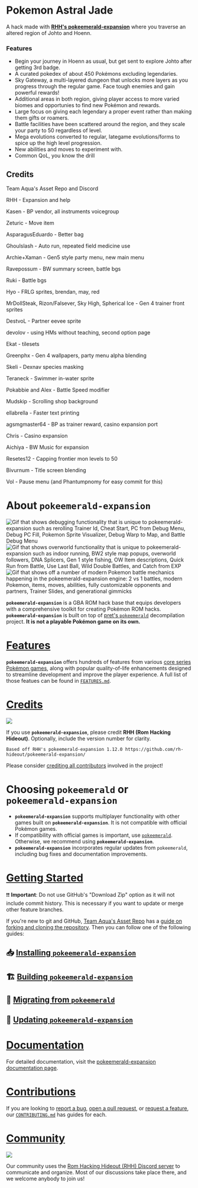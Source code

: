 # Pokemon Astral Jade

A hack made with [**RHH's pokeemerald-expansion**](https://github.com/rh-hideout/pokeemerald-expansion) where you traverse an altered region of Johto and Hoenn.

### Features

- Begin your journey in Hoenn as usual, but get sent to explore Johto after getting 3rd badge.
- A curated pokedex of about 450 Pokémons excluding legendaries.
- Sky Gateway, a multi-layered dungeon that unlocks more layers as you progress through the regular game. Face tough enemies and gain powerful rewards!
- Additional areas in both region, giving player access to more varied biomes and opportunies to find new Pokémon and rewards.
- Large focus on giving each legendary a proper event rather than making them gifts or roamers.
- Battle facilities have been scattered around the region, and they scale your party to 50 regardless of level.
- Mega evolutions converted to regular, lategame evolutions/forms to spice up the high level progression.
- New abilities and moves to experiment with.
- Common QoL, you know the drill

## Credits

Team Aqua's Asset Repo and Discord

RHH - Expansion and help

Kasen - BP vendor, all instruments voicegroup

Zeturic - Move item

AsparagusEduardo - Better bag

Ghoulslash - Auto run, repeated field medicine use

Archie+Xaman - Gen5 style party menu, new main menu

Ravepossum - BW summary screen, battle bgs

Ruki - Battle bgs

Hyo - FRLG sprites, brendan, may, red

MrDollSteak, Rizon/Falsever, Sky High, Spherical Ice - Gen 4 trainer front sprites

DestvoL - Partner eevee sprite

devolov - using HMs without teaching, second option page

Ekat - tilesets

Greenphx - Gen 4 wallpapers, party menu alpha blending

Skeli - Dexnav species masking

Teraneck - Swimmer in-water sprite

Pokabbie and Alex - Battle Speed modifier

Mudskip - Scrolling shop background

ellabrella - Faster text printing

agsmgmaster64 - BP as trainer reward, casino expansion port

Chris - Casino expansion

Aichiya - BW Music for expansion

Resetes12 - Capping frontier mon levels to 50

Bivurnum - Title screen blending

Vol - Pause menu (and Phantumpnomy for easy commit for this)




# About `pokeemerald-expansion`

![Gif that shows debugging functionality that is unique to pokeemerald-expansion such as rerolling Trainer Id, Cheat Start, PC from Debug Menu, Debug PC Fill, Pokemon Sprite Visualizer, Debug Warp to Map, and Battle Debug Menu](https://github.com/user-attachments/assets/cf9dfbee-4c6b-4bca-8e0a-07f116ef891c) ![Gif that shows overworld functionality that is unique to pokeemerald-expansion such as indoor running, BW2 style map popups, overworld followers, DNA Splicers, Gen 1 style fishing, OW Item descriptions, Quick Run from Battle, Use Last Ball, Wild Double Battles, and Catch from EXP](https://github.com/user-attachments/assets/383af243-0904-4d41-bced-721492fbc48e) ![Gif that shows off a number of modern Pokemon battle mechanics happening in the pokeemerald-expansion engine: 2 vs 1 battles, modern Pokemon, items, moves, abilities, fully customizable opponents and partners, Trainer Slides, and generational gimmicks](https://github.com/user-attachments/assets/50c576bc-415e-4d66-a38f-ad712f3316be)

<!-- If you want to re-record or change these gifs, here are some notes that I used: https://files.catbox.moe/05001g.md -->

**`pokeemerald-expansion`** is a GBA ROM hack base that equips developers with a comprehensive toolkit for creating Pokémon ROM hacks. **`pokeemerald-expansion`** is built on top of [pret's `pokeemerald`](https://github.com/pret/pokeemerald) decompilation project. **It is not a playable Pokémon game on its own.** 

# [Features](FEATURES.md)

**`pokeemerald-expansion`** offers hundreds of features from various [core series Pokémon games](https://bulbapedia.bulbagarden.net/wiki/Core_series), along with popular quality-of-life enhancements designed to streamline development and improve the player experience. A full list of those featues can be found in [`FEATURES.md`](FEATURES.md).

# [Credits](CREDITS.md)

 [![](https://img.shields.io/github/all-contributors/rh-hideout/pokeemerald-expansion/upcoming)](CREDITS.md)

If you use **`pokeemerald-expansion`**, please credit **RHH (Rom Hacking Hideout)**. Optionally, include the version number for clarity.

```
Based off RHH's pokeemerald-expansion 1.12.0 https://github.com/rh-hideout/pokeemerald-expansion/
```

Please consider [crediting all contributors](CREDITS.md) involved in the project!

# Choosing `pokeemerald` or **`pokeemerald-expansion`**

- **`pokeemerald-expansion`** supports multiplayer functionality with other games built on **`pokeemerald-expansion`**. It is not compatible with official Pokémon games.
- If compatibility with official games is important, use [`pokeemerald`](https://github.com/pret/pokeemerald). Otherwise, we recommend using **`pokeemerald-expansion`**.
- **`pokeemerald-expansion`** incorporates regular updates from `pokeemerald`, including bug fixes and documentation improvements.

# [Getting Started](INSTALL.md)

❗❗ **Important**: Do not use GitHub's "Download Zip" option as it will not include commit history. This is necessary if you want to update or merge other feature branches. 

If you're new to git and GitHub, [Team Aqua's Asset Repo](https://github.com/Pawkkie/Team-Aquas-Asset-Repo/) has a [guide on forking and cloning the repository](https://github.com/Pawkkie/Team-Aquas-Asset-Repo/wiki/The-Basics-of-GitHub). Then you can follow one of the following guides:

## 📥 [Installing **`pokeemerald-expansion`**](INSTALL.md)
## 🏗️ [Building **`pokeemerald-expansion`**](INSTALL.md#Building-pokeemerald-expansion)
## 🚚 [Migrating from **`pokeemerald`**](INSTALL.md#Migrating-from-pokeemerald)
## 🚀 [Updating **`pokeemerald-expansion`**](INSTALL.md#Updating-pokeemerald-expansion)

# [Documentation](https://rh-hideout.github.io/pokeemerald-expansion/)

For detailed documentation, visit the [pokeemerald-expansion documentation page](https://rh-hideout.github.io/pokeemerald-expansion/).

# [Contributions](CONTRIBUTING.md)
If you are looking to [report a bug](CONTRIBUTING.md#Bug-Report), [open a pull request](CONTRIBUTING.md#Pull-Requests), or [request a feature](CONTRIBUTING.md#Feature-Request), our [`CONTRIBUTING.md`](CONTRIBUTING.md) has guides for each.

# [Community](https://discord.gg/6CzjAG6GZk)

[![](https://dcbadge.limes.pink/api/server/6CzjAG6GZk)](https://discord.gg/6CzjAG6GZk)

Our community uses the [Rom Hacking Hideout (RHH) Discord server](https://discord.gg/6CzjAG6GZk) to communicate and organize. Most of our discussions take place there, and we welcome anybody to join us!
